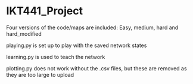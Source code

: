 # IKT441_Project

Four versions of the code/maps are included: Easy, medium, hard and hard_modified

playing.py is set up to play with the saved network states

learning.py is used to teach the network

plotting.py does not work without the .csv files, but these are removed as they are too large to upload
